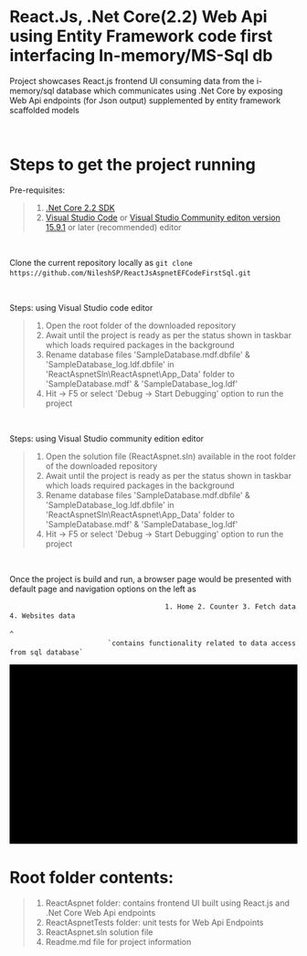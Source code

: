 # React.Js, .Net Core(2.2) Web Api using Entity Framework code first interfacing In-memory/MS-Sql db 

Project showcases React.js frontend UI consuming data from the i-memory/sql database which communicates using .Net Core by exposing Web Api endpoints (for Json output) supplemented by entity framework scaffolded models

<br/>

# Steps to get the project running

Pre-requisites:

>1. [.Net Core 2.2 SDK](https://www.microsoft.com/net/download/dotnet-core/2.2)
>2. [Visual Studio Code](https://code.visualstudio.com/) or [Visual Studio Community editon version 15.9.1](https://visualstudio.microsoft.com/vs/community/) or later (recommended) editor

<br/>

Clone the current repository locally as
 `git clone https://github.com/NileshSP/ReactJsAspnetEFCodeFirstSql.git`

<br/>

Steps: using Visual Studio code editor
>1. Open the root folder of the downloaded repository 
>2. Await until the project is ready as per the status shown in taskbar which loads required packages in the background
>3. Rename database files 'SampleDatabase.mdf.dbfile' & 'SampleDatabase_log.ldf.dbfile' in 'ReactAspnetSln\ReactAspnet\App_Data' folder to 'SampleDatabase.mdf' & 'SampleDatabase_log.ldf'
>4. Hit -> F5 or select 'Debug -> Start Debugging' option to run the project

<br/>

Steps: using Visual Studio community edition editor
>1. Open the solution file (ReactAspnet.sln) available in the root folder of the downloaded repository
>2. Await until the project is ready as per the status shown in taskbar which loads required packages in the background
>3. Rename database files 'SampleDatabase.mdf.dbfile' & 'SampleDatabase_log.ldf.dbfile' in 'ReactAspnetSln\ReactAspnet\App_Data' folder to 'SampleDatabase.mdf' & 'SampleDatabase_log.ldf'
>4. Hit -> F5 or select 'Debug -> Start Debugging' option to run the project

<br/>

Once the project is build and run, a browser page would be presented with default page and  navigation options on the left as 

                                          1. Home 2. Counter 3. Fetch data 4. Websites data 
                                                                                    ^
                            `contains functionality related to data access from sql database`


![alt text](https://github.com/NileshSP/ReactJsAspnetEFCodeFirstSql/blob/master/screenshot.gif "Working example..")
<br/>

# Root folder contents: 
>1. ReactAspnet folder: contains frontend UI built using React.js and .Net Core Web Api endpoints
>2. ReactAspnetTests folder: unit tests for Web Api Endpoints
>3. ReactAspnet.sln solution file
>4. Readme.md file for project information

